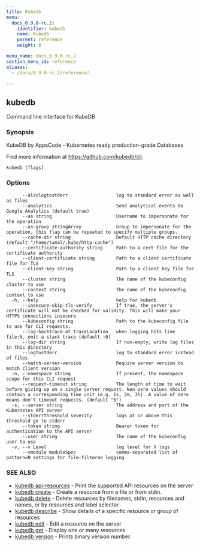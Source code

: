 ```yaml
---
title: Kubedb
menu:
  docs_0.9.0-rc.2:
    identifier: kubedb
    name: Kubedb
    parent: reference
    weight: 0

menu_name: docs_0.9.0-rc.2
section_menu_id: reference
aliases:
  - /docs/0.9.0-rc.2/reference/

---
```

## kubedb

Command line interface for KubeDB

### Synopsis

KubeDB by AppsCode - Kubernetes ready production-grade Databases 

Find more information at https://github.com/kubedb/cli.

```
kubedb [flags]
```

### Options

```
      --alsologtostderr                  log to standard error as well as files
      --analytics                        Send analytical events to Google Analytics (default true)
      --as string                        Username to impersonate for the operation
      --as-group stringArray             Group to impersonate for the operation, this flag can be repeated to specify multiple groups.
      --cache-dir string                 Default HTTP cache directory (default "/home/tamal/.kube/http-cache")
      --certificate-authority string     Path to a cert file for the certificate authority
      --client-certificate string        Path to a client certificate file for TLS
      --client-key string                Path to a client key file for TLS
      --cluster string                   The name of the kubeconfig cluster to use
      --context string                   The name of the kubeconfig context to use
  -h, --help                             help for kubedb
      --insecure-skip-tls-verify         If true, the server's certificate will not be checked for validity. This will make your HTTPS connections insecure
      --kubeconfig string                Path to the kubeconfig file to use for CLI requests.
      --log-backtrace-at traceLocation   when logging hits line file:N, emit a stack trace (default :0)
      --log-dir string                   If non-empty, write log files in this directory
      --logtostderr                      log to standard error instead of files
      --match-server-version             Require server version to match client version
  -n, --namespace string                 If present, the namespace scope for this CLI request
      --request-timeout string           The length of time to wait before giving up on a single server request. Non-zero values should contain a corresponding time unit (e.g. 1s, 2m, 3h). A value of zero means don't timeout requests. (default "0")
  -s, --server string                    The address and port of the Kubernetes API server
      --stderrthreshold severity         logs at or above this threshold go to stderr
      --token string                     Bearer token for authentication to the API server
      --user string                      The name of the kubeconfig user to use
  -v, --v Level                          log level for V logs
      --vmodule moduleSpec               comma-separated list of pattern=N settings for file-filtered logging
```

### SEE ALSO

* [kubedb api-resources](/docs/0.9.0-rc.2/reference/kubedb_api-resources)	 - Print the supported API resources on the server
* [kubedb create](/docs/0.9.0-rc.2/reference/kubedb_create)	 - Create a resource from a file or from stdin.
* [kubedb delete](/docs/0.9.0-rc.2/reference/kubedb_delete)	 - Delete resources by filenames, stdin, resources and names, or by resources and label selector
* [kubedb describe](/docs/0.9.0-rc.2/reference/kubedb_describe)	 - Show details of a specific resource or group of resources
* [kubedb edit](/docs/0.9.0-rc.2/reference/kubedb_edit)	 - Edit a resource on the server
* [kubedb get](/docs/0.9.0-rc.2/reference/kubedb_get)	 - Display one or many resources
* [kubedb version](/docs/0.9.0-rc.2/reference/kubedb_version)	 - Prints binary version number.


